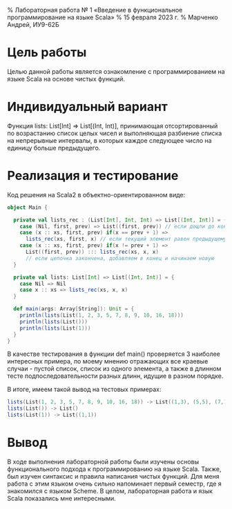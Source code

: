 % Лабораторная работа № 1 «Введение в функциональное
  программирование на языке Scala»
% 15 февраля 2023 г.
% Марченко Андрей, ИУ9-62Б

# Цель работы
Целью данной работы является ознакомление с программированием на языке Scala на основе чистых функций.

# Индивидуальный вариант
Функция lists: List[Int] => List[(Int, Int)], 
принимающая отсортированный по возрастанию список целых чисел и выполняющая разбиение списка 
на непрерывные интервалы, в которых каждое следующее число на единицу больше предыдущего.


# Реализация и тестирование

Код решения на Scala2 в объектно-ориентированном виде:

```scala
object Main {

  private val lists_rec : (List[Int], Int, Int) => List[(Int, Int)] = {
    case (Nil, first, prev) => List((first, prev)) // если дощли до конца списка
    case (x :: xs, first, prev) if(x == prev + 1) =>
      lists_rec(xs, first, x) // если текущий элемент равен предыдущему + 1, продолжаем копить
    case (x :: xs, first, prev) if(x != prev + 1) =>
      List((first, prev)) ::: lists_rec(xs, x, x) 
      // если цепочка закончена, добавляем в конец и начинаем новую
  }

  private val lists: List[Int] => List[(Int, Int)] = {
    case Nil => Nil
    case x :: xs => lists_rec(xs, x, x)
  }

  def main(args: Array[String]): Unit = {
    println(lists(List(1, 2, 3, 5, 7, 8, 9, 10, 16, 18)))
    println(lists(List()))
    println(lists(List(1)))
  }
}

```
В качестве тестирования в функции def main() проверяется 3 наиболее интересных примера,
по моему мнению отражающих все краевые случаи - пустой список, список из одного элемента,
а также в длинном тесте подпоследовательности разных длинн, идущие в разном порядке.

В итоге, имеем такой вывод на тестовых примерах:

```scala
lists(List(1, 2, 3, 5, 7, 8, 9, 10, 16, 18)) -> List((1,3), (5,5), (7,10), (16,16), (18,18))
lists(List()) -> List()
lists(List(1)) -> List((1,1))
```

# Вывод
В ходе выполнения лабораторной работы были изучены основы функционального подхода
к программированию на языке Scala. Также, был изучен синтаксис и правила написания
чистых функций.
Для меня работа с этим языком очень сильно напоминает первый семестр, где я знакомился с языком Scheme.
В целом, лабораторная работа и язык Scala показались мне интересными. 

